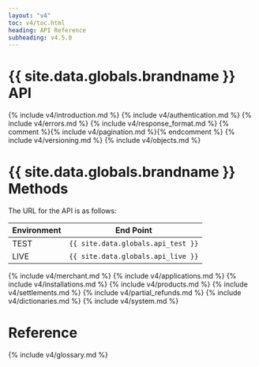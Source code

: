 ```yaml
---
layout: "v4"
toc: v4/toc.html
heading: API Reference
subheading: v4.5.0
---
```


# {{ site.data.globals.brandname }} API

{% include v4/introduction.md %}
{% include v4/authentication.md %}
{% include v4/errors.md %}
{% include v4/response_format.md %}
{% comment %}{% include v4/pagination.md %}{% endcomment %}
{% include v4/versioning.md %}
{% include v4/objects.md %}

# {{ site.data.globals.brandname }} Methods

The URL for the API is as follows:

Environment | End Point
--- | ---
TEST | `{{ site.data.globals.api_test }}`
LIVE | `{{ site.data.globals.api_live }}`

{% include v4/merchant.md %}
{% include v4/applications.md %}
{% include v4/installations.md %}
{% include v4/products.md %}
{% include v4/settlements.md %}
{% include v4/partial_refunds.md %}
{% include v4/dictionaries.md %}
{% include v4/system.md %}

# Reference

{% include v4/glossary.md %}
